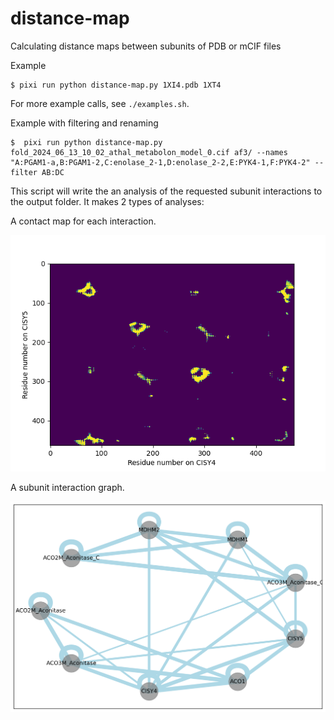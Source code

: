 # distance-map
Calculating distance maps between subunits of PDB or mCIF files

Example

```
$ pixi run python distance-map.py 1XI4.pdb 1XT4
```

For more example calls, see `./examples.sh`.

Example with filtering and renaming

```
$  pixi run python distance-map.py fold_2024_06_13_10_02_athal_metabolon_model_0.cif af3/ --names "A:PGAM1-a,B:PGAM1-2,C:enolase_2-1,D:enolase_2-2,E:PYK4-1,F:PYK4-2" --filter AB:DC
```

This script will write the an analysis of the requested subunit interactions to the output folder. It makes 2 types of analyses:

A contact map for each interaction.

![](resources/examples/contacts-output_clustered_0_tca.pdb-2-3-15.png)


A subunit interaction graph.

![](resources/examples/graph.png)
